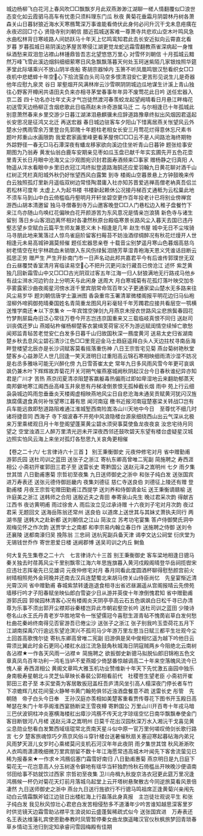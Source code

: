 <!-- { "loadSidebar": true } -->
城边杨柳飞白花河上春风吹□□飘飘岁月此双燕渺渺江湖聊一槎人情翻覆似□浪世态变化如云霞驷马高车有忧患只须料理东门瓜
秋夜
黄菊花垂霜月阴碧林丹树各萧森关山日暮豺狼近海水天寒鴈鹜深万事谁能看倚伏此身何必问升沉干戈未息疮痍在永夜迟回□寸心
贤隐寺别刘朝信
腊近孤城送客难一尊萧寺共悲欢山空木叶鸣风急水曲松林背日寒岐路人间妨跃马十年天上忆鸣鸾知君此去长安近拟向云霄直北看
岁暮 
岁暮孤城日易阴溪边茅屋苦寒侵江湖更觉龙蛇远霜雪翻教燕雀深病起一身惟纵酒愁来双泪忽沾襟山林锺鼎皆吾志北望悠悠万里心
对雪怀刘朝信
十月孤城云黯然万峰飞雪此溪边烟斜细细萦寒日风急飘飘落暮天何处玉珂迷紫陌几家银烛照华筵茅堂此际堪乘兴不放山阴半夜船
寄胡宗器悼内
玉箫不听凤凰鸣银汉愁看织女□□夜机中悲蟋蟀十年空&#63139;心下拾流萤白头司马空多恨清泪安仁更苦形见说生儿是奇器他年应慰九泉灵
谷日
翠壑烟开风满林岸云沙雪暝阴阴城边瓜地谋生计溪上青山独往心野客开樽闲共语田夫负来亦相寻茅堂春事年年异不废莺花此日吟
送任宏器入京二首
四十功名亦壮年丈夫才气岂徒然渡河春羡蛟龙起望阙晴看日月悬江畔梅花初送雪天边杨柳正含烟悲歌此日临燕赵未许奇游属马迁
二 与尔相逢已十年孤城此别意萧然春来乡里交游少日暮江湖涕泪悬麒骥未应辞道路豫章终拟出风烟因君遥起长安思况是征鸿又北迁
再送宏器
春日城边驻客车夕阳山下惜离居燕关怅望风云外楚水分携雨雪余万里登台先郭隗十年题柱老相女长安三月莺花烂得意休忘尺素书
题叶邦重山水画限韵
我爱君家画里峰更看茅屋傍□□□云不是人间路沧海终期物外踪野径一春无□马石潭深夜有蟠龙移家欲向溪边住坐听青山日暮钟
题张给事安期图为乃翁寿
黄发仙翁白鹿车安期亲见枣如瓜玉盘已献千年实玄圃先开五色花壶里青天长日月眼中沧海又尘沙观图宛识封君面寿酒频来□事家
赠杨静之归真阳
人物遥从泮水看眼中乡里旧衣冠江鸿终拟登逵路海鹄还应爱羽翰九日黄花聊对酒千山红树正凭栏真阳城外秋仍好怅望西风白露繁
到寺 
楼阁山空暮景悬上方钟鼓晚来传白云独照孤灯里新月遥临双树边常怪陶潜庸入社亦知苏晋爱逃禅高僧老衲真吾侣兰若松林可度年
太虚上人为起书楼
书楼新起赖休公况接丹梯百丈通秪为云松巢此地不须车马到山中白云倚槛临丹壑明月开轩坐碧空更作百年投老计已将别业傍禅宫
游西山胡本清邀留
独马寻僧春到寺万山邀客晚登□□人门巷松边入稚子盘餐竹下来江鸟亦随山鸟唤红花偏映白花开颜游苦为东风意况是情亲岂浪猜
新色寺与诸生留别
落日乡山客泪边离怀相对各凄然秋原台殿临寒景长路风尘入暮天去国已违丹壑志望乡空赋白云篇平生师友兼恩义未卜相逢是几年
赵生书屋
城中无日不尘埃骑马寻朋此地来篱落过人惊鸟雀庭阶留客扫莓苔不妨浊酒缪绸醉况有秋花烂熳开人世相逢元未易高城钟漏莫频催
题任宏器思亲卷
十载音尘别梦遥月寒山色暮烟高慈乌树老情空在杜宇林疏血未销银入东风伤绿鬂泪随芳草湿青袍海天恩义凭谁话目断云孤思正劳
赠严生
严生开卦南门市一日声名动此邦共嘉君平今有后谁传郭璞世无双白云昼覆焚香室清月宵临读易空&#63139;心不把升沉更问汝行藏吾已傍沧江
述怀 
紫芝黄独几回新霜雪山中又□□□古光阴双过客五年江海一归人豺狼满地无行路戎马他乡有战尘浉水河边钓台上分明天与此闲身
送周大
月白寒城菊有花孤灯落叶映交加冬亭雾露萦沙曲夜阁星河傍水涯千里宾朋常命驾百年父子更通家梁山楚水无多路来往风尘易岁华
题刘朝信唐学士瀛洲图
香袅重帘玉署清翠微楼阁报平明花边归马仙袍湿柳外啼鸦御苑晴秦国姓名青简重龙图风月彩毫轻千年芳躅君应接共看层空一鹗横
送惟学南还★以下京集☆
一年宾馆空弹剑九月燕京未授衣世路风尘悲旅鬓春园花竹梦荆屝扁舟旧泛心常往万卷今开志岂违京国重来又三载临岐真恨不同归
送赵司训丧偶还罗山
燕姬砧杵催杨柳楚客衣裳缉芰荷宦况不为游远赋闺情空续悼亡歌愁闻郑监青毡苦老觉安仁白发多日暮千山归故国秋深一鴈度黄河
送易太史归省湖南
楚乡秋去息风尘碧石清沙江色□□里竞迎金马士趋庭遥拜白头人天边拄杖寻南岳海畔登楼望北辰亦是长沙词赋客莫看摇落重伤神
八日王宗哲宅见菊
燕台菊树艳秋堂楚客乡心益渺茫人世几回逢一笑天涯明日过重阳高云锦石寒相映细雨清沙湿不妨况是右丞多雅咏可能无兴醉化傍
九日雪荅崔太史
常年九日多风雨风雪今年更可哀飒飒仍兼木叶下辉辉故弄菊花开关河朔气催燕塞城阙秋阴起汉台今日春秋谁纪异亦知君是广川才
苦热 
燕京闰夏清凉阻楚客羸躯毒热偏雨过即如卑湿地云来翻助郁蒸天南邦僻地寒江阁西岳高峰玉井泉思有丹梯凌倒景恨无孤棹截长烟
雨中 
苑上行云细袅袅城边鸣雨忽垂垂炎天楼阁虚相映燕地风尘日自悲沧海未通吴贡赋黄河犹闪汉旌旗腐儒退食真何补怅望寒江暮有思
闻河南寇 
檄书近报河南寇楚塞梁关转战□岂有兵车能远救即愁道路阻难通江淮城堑西南险嵩洛山川天地中今日　至尊忧不细几时诸将捷音同
西海子
寺下烟波春不开苑中风浪隐楼台源泉细绕西山出云气深从北极来万里乘槎观日月十年登阁望蓬莱黄尘碧水须臾事莫使鱼龙夜夜哀
汝忠宅待月同望之
空堂浊酒三人醉万里清光迥未开深夜西邻还鼓吹碧天东望有楼台虚疑星汉城边照实怕风云海上来坐对孤灯各愁思九关哀角更相催

【卷之二十六/ 七言律诗六十三首 】
别王秉衡御史 
元夜仲修宅对月
省中赠勤甫
游郭氏园 
送杜司训之蓝田
送张子之浙江 
寄杭东卿高曾唯二宪副 
简施聘之 
寿西涯相公
小斋初开崔郭田三君子至
送雷长史 
寄黔国公 
送赵元泽之嵩明州 
七夕 
雨夕集世其馆 
八日勤甫惠菊 
宗哲初至夜集 
九日送师御史之浙中
和张子纯白发 
送张国宾进万寿表还
送张元德侍御廵畿内
夜集刘德征
慈仁寺送良伯 
刘德征上陵还有赠 
登勤甫楼 
月夜王宗哲宅赠田勤甫江西提学 
送刘养和侍御谪金坛
送王秉衡谪赣榆
送许庭美之浙江
送韩师之合阳 
送殷近夫之青田
奉寄泉山先生 
晚过君采次韵 
得献吉江西书 
夜访黄明甫
雨过徐舍人
雨后汝立见过承诗赠
十六夜刘子宅对月次韵 
夜过君采 
无题回文 
送海岳陈翁还常州 
送良伯
以道席上送世其与其妹丈萧执夫同行 
两湖书屋 
送韩大之赴新都
送刘朝信之江山
简汝立
苏考功宅宴集 
答卢侍御樊氏洞中观梅见怀之作次韵 
送贾学士之南都
和李宗易内翰立春日作 
送施聘之侍御 
送刘令还襄陵 
送都南濠归吴 
挽陈翁
三忠祠
送杭宪副兵备天津 
谒李文达公祠堂
衍庆堂为无锡钱世乔作 
寄世恩爱日楼 
送阙郡愽 
送吴司训之内丘
鲥鱼

何大复先生集卷之二十六　七言律诗六十三首
别王秉衡御史
客车梁地相逢日骢马秦关独去时荏苒风尘千里别飘零江海六年思旌旗暮入黄河戍殿阁晴登华岳祠揽辔宋应违壮志挥毫先已见雄词
元夜仲修宅对月
春月同看此度圆酒杯聊得慰愁颜宫前火树晴相照苑外金珂晚并还南去汉兵连楚蜀北来胡马傍关山侍臣尚忆　先皇宴惭近清光霄汉间
省中赠勤甫
春城紫禁转逶迤退食相寻出省迟昼漏遥从宫阁报晴云先傍苑墙移行吟才子阳春赋坐映仙郎白雪姿少日从游并英俊十年潦倒愧君知 
省中赠勤甫
游郭氏园
郭侯园林清客心况有楼阁炎天阴亭亭高云石五色飒飒白日松千寻已办清尊为乐事不须出郭开尘襟郑谷秦楼岂异此市朝岩壑空长吟
送杜司训之蓝田
少陵诗卷名山水王氏丹青老岁华胜地常令一怅望儒冠今喜慰生涯青毡不愧啇岩草白发何愁杜曲花秦岭终南得见否宦游吾已倦尘沙
送张子之浙江
张子别我吟玉壶荷花五月下江湖南探禹穴行逾远东望沧溟兴不孤司马少年游万里左思当日赋三都平生壮观今尘土回首高歌愧尔徒
寄杭东卿高曾唯二宪副
旧游俱是吴中俊相忆遥为越下吟他日云霄须比翼此时金石更同心楼舡水战江流急鼓角秋城海日阴寇贼两乡今阻绝北云南树各沾襟★一作各天风雨一沾襟☆
简施聘之
欲扳御史新骢马拟脱仙郎旧锦袍五色文章真凤鸟百年功利一鸿毛当垆不爱燕姬少倚瑟番惊越调高二十年来空落魄风流今已愧人豪
寿西涯相公
黄阁文章鸣大雅玉机功业赞维新十年天下先忧激五亩园中独乐身南极寿星朝北斗灵芝仙草映长春裴公郭相看前代　社稷苍生望老臣
小斋初开崔郭田三君子至
本买堂斋为客居敢扳冠盖枉吾庐清风坐引高人榻深夜门停长者车竹下凉蟾辉几杖花间萤火静琴书黄门翰苑俱邻近浊酒盘餐意不疏
送雷长史
彤管　先朝随　帝子白头今日奉　王孙汉庭亦羡相如美楚客重看贾传尊花下图书开玉殿日高琴瑟在朱门十年亭阁淮西宴肠断梁王雪夜樽
寄黔国公
万里山川开百粤十年戎马暗三巴伏波铜柱冲炎塞横海楼舡出瘴沙鸿鴈不传天北字琼瑶空忆日南华飘飘奉使金门客目断银河八月槎
送赵元泽之嵩明州
日莫千花出汉园秋深万水入湘沅干戈喜见黄尘息勋业愁看白发繁西域瑶琨常北贡南天星斗似中原一官万里何嗟叹倚剑长歌行路言
七夕
楚客旅魂惊巧夕燕京风俗斗穿针楼台送暑催秋扇关塞迎寒起暮砧海内弟兄风雨梦天涯儿女岁时心乘槎莫问支机石河汉年年此夜阴
雨夕集世其馆
秋风淅淅吹人衣鸣雨潇潇晚细微万里宾朋留不数十年江海愿常违高城木叶闻先下客舍流萤见已稀为报春来★一作求☆鸿鴈侣塞门霜雪好南归
八日勤甫惠菊
燕京明日是九日庭下菊花无一花岂意高人分玉树遂令僻地有瑶华当轩独酌怜秋石倚槛丛开映晚沙便语南邻田给事不妨就饮过西家
宗哲初至夜集
卫川舟楫九秋旋京洛衣冠更此筵万里况逢鸿鴈候一杯仍对菊花天灯前月落城乌起堂上云开塔树悬聚散古今同逆旅莫看风景倍凄然
九日送师御史之浙中 
燕台九日送行旌欲行不行骢马鸣祖席正逢黄菊兴亲闱先动白云情霜飘斧钺江边驻日出楼舡海上行磊落此身真报　主岂徒壮观说平生
和张子纯白发
我见秋风惊壮心君悲白发苦相侵愁多不道潘年少吟苦谁知越思深客里岁时供览镜天边霜雪助沾襟平生浪说如云盛蓬鬓稀疏式似今
送张国宾进　万寿表还
名王表达维藩礼宾使恩勤奉教时凤管暂停秦女曲龙旗遥睹汉官仪秋枫旅梦回青琐春草乡情动玉池归到定知承睿问雪园梅殿有佳期
